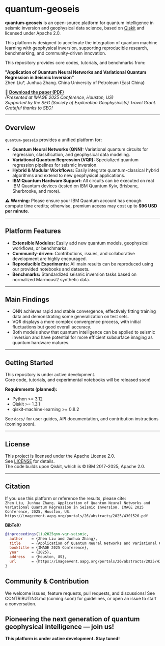 # quantum-geoseis

**quantum-geoseis** is an open-source platform for quantum intelligence in seismic inversion and geophysical data science, based on [Qiskit](https://qiskit.org/) and licensed under Apache 2.0.

This platform is designed to accelerate the integration of quantum machine learning with geophysical inversion, supporting reproducible research, benchmarking, and community-driven innovation.

This repository provides core codes, tutorials, and benchmarks from:

**"Application of Quantum Neural Networks and Variational Quantum Regression in Seismic Inversion"**  
Zhen Liu\*, Junhua Zhang. China University of Petroleum (East China)

📄 **[Download the paper (PDF)](https://imageevent.aapg.org/portals/26/abstracts/2025/4301526.pdf)**  
*(Presented at IMAGE 2025 Conference, Houston, US)*  
*Supported by the SEG (Society of Exploration Geophysicists) Travel Grant. Grateful thanks to SEG!*

---

## Overview

`quantum-geoseis` provides a unified platform for:

- **Quantum Neural Networks (QNN):** Variational quantum circuits for regression, classification, and geophysical data modeling.
- **Variational Quantum Regression (VQR):** Specialized quantum regression pipelines for seismic inversion.
- **Hybrid & Modular Workflows:** Easily integrate quantum-classical hybrid algorithms and extend to new geophysical applications.
- **IBM Quantum Hardware Support:** All circuits can be executed on real IBM Quantum devices (tested on IBM Quantum Kyiv, Brisbane, Sherbrooke, and more).

⚠️ **Warning:** Please ensure your IBM Quantum account has enough compute time credits; otherwise, premium access may cost up to **$96 USD per minute**.

---

## Platform Features

- **Extensible Modules:** Easily add new quantum models, geophysical workflows, or benchmarks.
- **Community-driven:** Contributions, issues, and collaborative development are highly encouraged.
- **Reproducible Experiments:** All main results can be reproduced using our provided notebooks and datasets.
- **Benchmarks:** Standardized seismic inversion tasks based on normalized Marmousi2 synthetic data.

---

## Main Findings

- QNN achieves rapid and stable convergence, effectively fitting training data and demonstrating some generalization on test sets.
- VQR displays a more complex convergence process, with initial fluctuations but good overall accuracy.
- Both models show that quantum intelligence can be applied to seismic inversion and have potential for more efficient subsurface imaging as quantum hardware matures.

---

## Getting Started

This repository is under active development.  
Core code, tutorials, and experimental notebooks will be released soon!

**Requirements (planned):**
- Python >= 3.12
- Qiskit >= 1.3.1
- qiskit-machine-learning >= 0.8.2

See `docs/` for user guides, API documentation, and contribution instructions (coming soon).

---

## License

This project is licensed under the Apache License 2.0.  
See [LICENSE](./LICENSE) for details.  
The code builds upon Qiskit, which is © IBM 2017–2025, Apache 2.0.

---

## Citation

If you use this platform or reference the results, please cite:  
`Zhen Liu, Junhua Zhang. Application of Quantum Neural Networks and Variational Quantum Regression in Seismic Inversion. IMAGE 2025 Conference, 2025, Houston, US. https://imageevent.aapg.org/portals/26/abstracts/2025/4301526.pdf`

**BibTeX:**
```bibtex
@inproceedings{liu2025qnn-vqr-seismic,
  author    = {Zhen Liu and Junhua Zhang},
  title     = {Application of Quantum Neural Networks and Variational Quantum Regression in Seismic Inversion},
  booktitle = {IMAGE 2025 Conference},
  year      = {2025},
  address   = {Houston, US},
  url       = {https://imageevent.aapg.org/portals/26/abstracts/2025/4301526.pdf}
}
```

## Community & Contribution

We welcome issues, feature requests, pull requests, and discussions!
See CONTRIBUTING.md (coming soon) for guidelines, or open an issue to start a conversation.

## Pioneering the next generation of quantum geophysical intelligence — join us!

**This platform is under active development. Stay tuned!**
